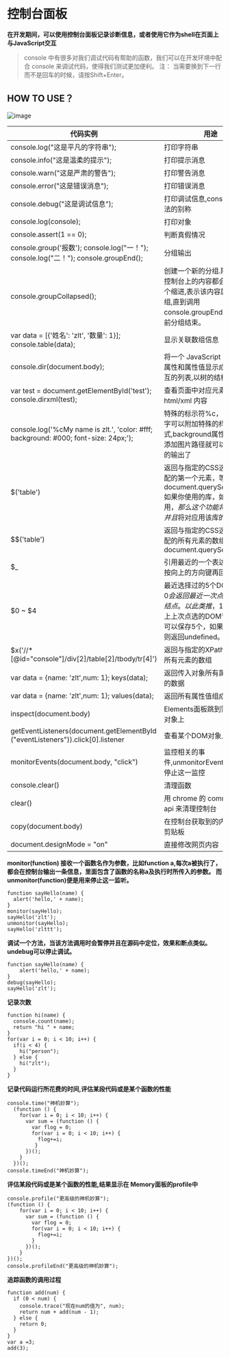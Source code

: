 # 控制台面板

**在开发期间，可以使用控制台面板记录诊断信息，或者使用它作为shell在页面上与JavaScript交互**

> console 中有很多对我们调试代码有帮助的函数，我们可以在开发环境中配合 console 来调试代码，使得我们测试更加便利。 注： 当需要换到下一行而不是回车的时候，请按Shift+Enter。

## HOW TO USE？

![image](../../public/img/console.png)

| 代码实例                                                     | 用途                                                         |
| ------------------------------------------------------------ | ------------------------------------------------------------ |
| console.log("这是平凡的字符串");                             | 打印字符串                                                   |
| console.info("这是温柔的提示");                              | 打印提示消息                                                 |
| console.warn("这是严肃的警告");                              | 打印警告消息                                                 |
| console.error("这是错误消息");                               | 打印错误消息                                                 |
| console.debug("这是调试信息");                               | 打印调试信息,console.log方法的别称                           |
| console.log(console);                                        | 打印对象                                                     |
| console.assert(1 == 0);                                      | 判断真假情况                                                 |
| console.group('报数'); console.log("一！"); console.log("二！"); console.groupEnd(); | 分组输出                                                     |
| console.groupCollapsed();                                    | 创建一个新的分组.随后输出到控制台上的内容都会被添加一个缩进,表示该内容属于当前分组,直到调用console.groupEnd() 之后,当前分组结束。 |
| var data = [{'姓名': 'zlt', '数量': 1}]; console.table(data); | 显示关联数组信息                                             |
| console.dir(document.body);                                  | 将一个 JavaScript 对象的所有属性和属性值显示成一个可交互的列表,以树的结构进行输出 |
| var test = document.getElementById('test'); console.dirxml(test); | 查看页面中对应元素的 html/xml 内容                           |
| console.log('%cMy name is zlt.', 'color: #fff; background: #000; font-size: 24px;'); | 特殊的标示符%c，对输出的文字可以附加特殊的样式,background属性的url()中添加图片路径就可以实现图片的输出了 |
| $('table')                                                   | 返回与指定的CSS选择器相匹配的第一个元素，等同于document.querySelector();如果你使用的库，如jQuery使用$，那么这个功能将被覆盖，并且$将对应用该库的实现 |
| $$('table')                                                  | 返回与指定的CSS选择器相匹配的所有元素的数组，等同于document.querySelectorAll() |
| $_                                                           | 引用最近的一个表达式,功能与按向上的方向键再回车一样          |
| $0 ~ $4                                                      | 最近选择过的5个DOM节点。$0会返回最近一次点选的DOM结点。以此类推，$1返回的是上上次点选的DOM节点。最多可以保存5个，如果不满5个，则返回undefined。 |
| $x('//*[@id="console"]/div[2]/table[2]/tbody/tr[4]')         | 返回与指定的XPath相匹配的所有元素的数组                      |
| var data = {name: 'zlt',num: 1}; keys(data);                 | 返回传入对象所有属性名组成的数据                             |
| var data = {name: 'zlt',num: 1}; values(data);               | 返回所有属性值组成的数组                                     |
| inspect(document.body)                                       | Elements面板跳到需要查看的对象上                             |
| getEventListeners(document.getElementById ("eventListeners")).click[0].listener | 查看某个DOM对象上的事件                                      |
| monitorEvents(document.body, "click")                        | 监控相关的事件,unmonitorEvents便是用来停止这一监控           |
| console.clear()                                              | 清理函数                                                     |
| clear()                                                      | 用 chrome 的 command line api 来清理控制台                   |
| copy(document.body)                                          | 在控制台获取到的内容复制到剪贴板                             |
| document.designMode = "on"                                   | 直接修改网页内容                                             |

**monitor(function) 接收一个函数名作为参数，比如function a,每次a被执行了，都会在控制台输出一条信息，里面包含了函数的名称a及执行时所传入的参数。 而unmonitor(function)便是用来停止这一监听。**

```
function sayHello(name) {
  alert('hello,' + name);
}
monitor(sayHello);
sayHello('zlt');
unmonitor(sayHello);
sayHello('zlttt');
```

**调试一个方法，当该方法调用时会暂停并且在源码中定位，效果和断点类似。undebug可以停止调试。**

```
function sayHello(name) {
    alert('hello,' + name); 
}
debug(sayHello);
sayHello('zlt');
```

**记录次数**

```
function hi(name) {
  console.count(name);
  return "hi " + name;
}
for(var i = 0; i < 10; i++) {
  if(i < 4) {
    hi("person");
  } else {
    hi("zlt");
  }
}
```

**记录代码运行所花费的时间,评估某段代码或是某个函数的性能**

```
console.time("神机妙算");
  (function () {
    for(var i = 0; i < 10; i++) {
      var sum = (function () {
        var flog = 0;
        for(var i = 0; i < 10; i++) {
          flog+=i;
         }
      })();
    }
  })();
console.timeEnd("神机妙算");
```

**评估某段代码或是某个函数的性能,结果显示在 Memory面板的profile中**

```
console.profile("更高级的神机妙算");
(function () {
    for(var i = 0; i < 10; i++) {
      var sum = (function () {
        var flog = 0;
        for(var i = 0; i < 10; i++) {
          flog+=i;
        }
      })();
    }
})();
console.profileEnd("更高级的神机妙算");
```

**追踪函数的调用过程**

```
function add(num) {
  if (0 < num) {
    console.trace("现在num的值为", num);
    return num + add(num - 1);
  } else {
    return 0;
  }
}
var a =3;
add(3);
```